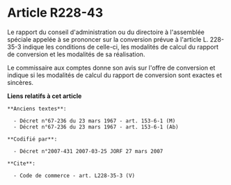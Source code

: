 # Article R228-43

Le rapport du conseil d'administration ou du directoire à l'assemblée spéciale appelée à se prononcer sur la conversion
prévue à l'article L. 228-35-3 indique les conditions de celle-ci, les modalités de calcul du rapport de conversion et les
modalités de sa réalisation. 

Le commissaire aux comptes donne son avis sur l'offre de conversion et indique si les modalités de calcul du rapport de
conversion sont exactes et sincères.

**Liens relatifs à cet article**

	**Anciens textes**:

	  - Décret n°67-236 du 23 mars 1967 - art. 153-6-1 (M)
	  - Décret n°67-236 du 23 mars 1967 - art. 153-6-1 (Ab)

	**Codifié par**:

	  - Décret n°2007-431 2007-03-25 JORF 27 mars 2007

	**Cite**:

	  - Code de commerce - art. L228-35-3 (V)
